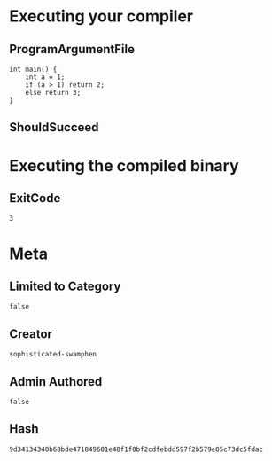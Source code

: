 # Executing your compiler

## ProgramArgumentFile

```
int main() {
    int a = 1;
    if (a > 1) return 2;
    else return 3;
}
```

## ShouldSucceed

# Executing the compiled binary

## ExitCode

```
3
```

# Meta

## Limited to Category

```
false
```

## Creator

```
sophisticated-swamphen
```

## Admin Authored

```
false
```

## Hash

```
9d34134340b68bde471849601e48f1f0bf2cdfebdd597f2b579e05c73dc5fdac
```
